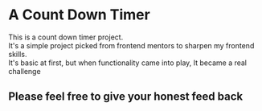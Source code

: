 # A Count Down Timer
This is a count down timer project.  
It's a simple project picked from frontend mentors to sharpen my frontend skills.  
It's basic at first, but when functionality came into play, It became a real  
challenge

## Please feel free to give your honest feed back